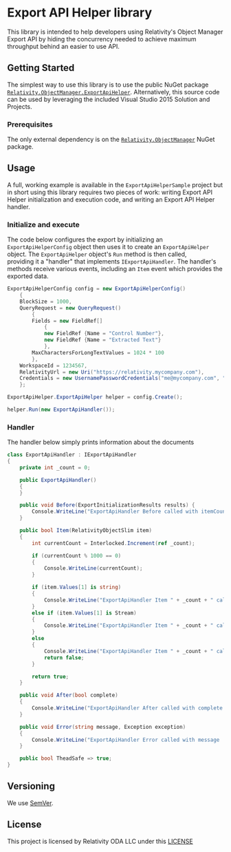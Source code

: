 # Export API Helper library

This library is intended to help developers using Relativity's Object Manager Export API by hiding the concurrency needed to achieve maximum throughput behind an easier to use API.

## Getting Started

The simplest way to use this library is to use the public NuGet package [`Relativity.ObjectManager.ExportApiHelper`](https://www.nuget.org/packages/Relativity.ObjectManager.ExportApiHelper). 
Alternatively, this source code can be used by leveraging the included Visual Studio 2015 Solution and Projects. 

### Prerequisites

The only external dependency is on the [`Relativity.ObjectManager`](https://www.nuget.org/packages/Relativity.ObjectManager) NuGet package. 

## Usage

A full, working example is available in the `ExportApiHelperSample` project but in short using this library
requires two pieces of work: writing Export API Helper initialization and execution code,
and writing an Export API Helper handler. 

### Initialize and execute

The code below configures the export by initializing an `ExportApiHelperConfig` object then uses it to create an `ExportApiHelper` object. The `ExportApiHelper` object's `Run` method is then called,  
providing it a "handler" that implements `IExportApiHandler`. The handler's methods receive various events, including an `Item` event which provides the exported data. 

```C#
ExportApiHelperConfig config = new ExportApiHelperConfig()
	{
	BlockSize = 1000,
	QueryRequest = new QueryRequest()
		{
		Fields = new FieldRef[]
			{
			new FieldRef {Name = "Control Number"},
			new FieldRef {Name = "Extracted Text"}
			},
		MaxCharactersForLongTextValues = 1024 * 100
		},
	WorkspaceId = 1234567,
	RelativityUrl = new Uri("https://relativity.mycompany.com"),
	Credentials = new UsernamePasswordCredentials("me@mycompany.com", "MyPasswordDontDoThis987$")
	};

ExportApiHelper.ExportApiHelper helper = config.Create();

helper.Run(new ExportApiHandler());
```

### Handler

The handler below simply prints information about the documents 

```C#
class ExportApiHandler : IExportApiHandler
{
	private int _count = 0;

	public ExportApiHandler()
	{
	}

	public void Before(ExportInitializationResults results) {
		Console.WriteLine("ExportApiHandler Before called with itemCount: "+results.RecordCount);
	}

	public bool Item(RelativityObjectSlim item)
	{
		int currentCount = Interlocked.Increment(ref _count);

		if (currentCount % 1000 == 0)
		{
			Console.WriteLine(currentCount);
		}

		if (item.Values[1] is string)
		{
			Console.WriteLine("ExportApiHandler Item " + _count + " called with control of '" + item.Values[0].ToString() + "' and text type of String");
		}
		else if (item.Values[1] is Stream)
		{
			Console.WriteLine("ExportApiHandler Item " + _count + " called with control of '" + item.Values[0].ToString() + "' and text type of Stream");
		}
		else
		{
			Console.WriteLine("ExportApiHandler Item " + _count + " called with control of '" + item.Values[0].ToString() + "' and text type of Error");
			return false;
		}

		return true;
	}

	public void After(bool complete)
	{
		Console.WriteLine("ExportApiHandler After called with complete = " + complete);
	}

	public void Error(string message, Exception exception)
	{
		Console.WriteLine("ExportApiHandler Error called with message '" + message + "' and exception '" + exception?.Message + "'");
	}

	public bool TheadSafe => true;
}
```

## Versioning

We use [SemVer](http://semver.org/). 

## License

This project is licensed by Relativity ODA LLC under this [LICENSE](LICENSE) 


